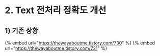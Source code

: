 # 2. Text 전처리 정확도 개선

## 1) 기존 상황
{% embed url="https://thewayaboutme.tistory.com/730" %}
{% embed url="https://thewayaboutme.tistory.com/731" %}
